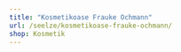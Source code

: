 ```yaml
---
title: "Kosmetikoase Frauke Ochmann"
url: /seelze/kosmetikoase-frauke-ochmann/
shop: Kosmetik
---
```

